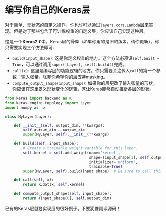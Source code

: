 # 编写你自己的Keras层

对于简单、无状态的自定义操作，你也许可以通过`layers.core.Lambda`层来实现。但是对于那些包含了可训练权重的自定义层，你应该自己实现这种层。

这是一个**Keras2.0**中，Keras层的骨架（如果你用的是旧的版本，请你更新）。你只需要实现三个方法即可:

- `build(input_shape)`: 这是你定义权重的地方。这个方法必须设`self.built = True`，可以通过调用`super([Layer], self).build()`完成。
- `call(x)`: 这里是编写层的功能逻辑的地方。你只需要关注传入`call`的第一个参数：输入张量，除非你希望你的层支持masking。
- `compute_output_shape(input_shape)`: 如果你的层更改了输入张量的形状，你应该在这里定义形状变化的逻辑，这让Keras能够自动推断各层的形状。

```python
from keras import backend as K
from keras.engine.topology import Layer
import numpy as np

class MyLayer(Layer):

    def __init__(self, output_dim, **kwargs):
        self.output_dim = output_dim
        super(MyLayer, self).__init__(**kwargs)

    def build(self, input_shape):
        # Create a trainable weight variable for this layer.
        self.kernel = self.add_weight(name='kernel', 
                                      shape=(input_shape[1], self.output_dim),
                                      initializer='uniform',
                                      trainable=True)
        super(MyLayer, self).build(input_shape)  # Be sure to call this somewhere!

    def call(self, x):
        return K.dot(x, self.kernel)

    def compute_output_shape(self, input_shape):
        return (input_shape[0], self.output_dim)
```

已有的Keras层就是实现层的很好例子。不要犹豫阅读源码！
